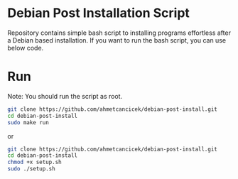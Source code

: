 # Debian Post Installation Script

Repository contains simple bash script to installing programs effortless after a Debian based installation. If you want to run the bash script, you can use below code.

# Run

Note: You should run the script as root.

```bash
git clone https://github.com/ahmetcancicek/debian-post-install.git
cd debian-post-install
sudo make run
```

or

```bash
git clone https://github.com/ahmetcancicek/debian-post-install.git
cd debian-post-install
chmod +x setup.sh
sudo ./setup.sh
```
